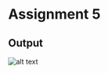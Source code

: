 # Assignment 5
## Output
![alt text](https://github.com/anurag-saraswat/MNIST_Example/blob/feature/final_exam/mnist/result.png)
